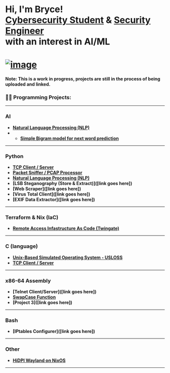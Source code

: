 # Hi, I'm Bryce! <br/><a href="https://www.linkedin.com/in/brycethorpe/">Cybersecurity Student</a> & <a href="https://github.com/Surf-Wax">Security Engineer</a> <br/>with an interest in AI/ML

# [![image](https://img.shields.io/badge/LinkedIn-0077B5?style=for-the-badge&logo=linkedin&logoColor=white)](https://linkedin.com/in/brycethorpe)

<b> Note: This is a work in progress, projects are still in the process of being uploaded and linked.

### 👨‍💻 Programming Projects:

---

### AI
  - [Natural Language Processing (NLP)](https://github.com/Surf-Wax/Natural-Language-Processing)
  - - [Simple Bigram model for next word prediction](https://github.com/Surf-Wax/bigram-python)

--- 

### Python
  - [TCP Client / Server](https://github.com/Surf-Wax/TCP-Client-Server-Python)
  - [Packet Sniffer / PCAP Processor](https://github.com/Surf-Wax/Packet-Sniffer-PCAP-Analyzer-Python)
  - [Natural Language Processing (NLP)](https://github.com/Surf-Wax/Natural-Language-Processing)
  - [LSB Steganography (Store & Extract)]([link goes here])
  - [Web Scraper]([link goes here])
  - [Virus Total Client]([link goes here])
  - [EXIF Data Extractor]([link goes here])
    
---

### Terraform & Nix (IaC)
  - [Remote Access Infastructure As Code (Twingate)](https://github.com/Surf-Wax/twingate-terraform)

---
 
### C (language)
  - [Unix-Based Simulated Operating System - USLOSS](https://github.com/Surf-Wax/usloss)
  - [TCP Client / Server](https://github.com/Surf-Wax/TCP-Client-Server)

---

### x86-64 Assembly
  - [Telnet Client/Server]([link goes here])
  - [SwapCase Function](https://github.com/Surf-Wax/SwapCase)
  - [Project 3]([link goes here])

---

### Bash
  - [IPtables Configurer]([link goes here])

---

### Other
  - [HiDPI Wayland on NixOS](https://github.com/Surf-Wax/nixos-wayland-hidpi)

--- 



<!--
**Surf-Wax/Surf-Wax** is a ✨ _special_ ✨ repository because its `README.md` (this file) appears on your GitHub profile.

Here are some ideas to get you started:

- 🔭 I’m currently working on ...
- 🌱 I’m currently learning ...
- 👯 I’m looking to collaborate on ...
- 🤔 I’m looking for help with ...
- 💬 Ask me about ...
- 📫 How to reach me: ...
- 😄 Pronouns: ...
- ⚡ Fun fact: ...
-->
